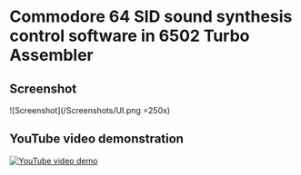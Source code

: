 # Commodore 64 SID sound synthesis control software in 6502 Turbo Assembler

## Screenshot
![Screenshot](/Screenshots/UI.png =250x)

## YouTube video demonstration
[![YouTube video demo](https://img.youtube.com/vi/2O-NWhqpgJ4/0.jpg)](https://www.youtube.com/watch?v=2O-NWhqpgJ4)
